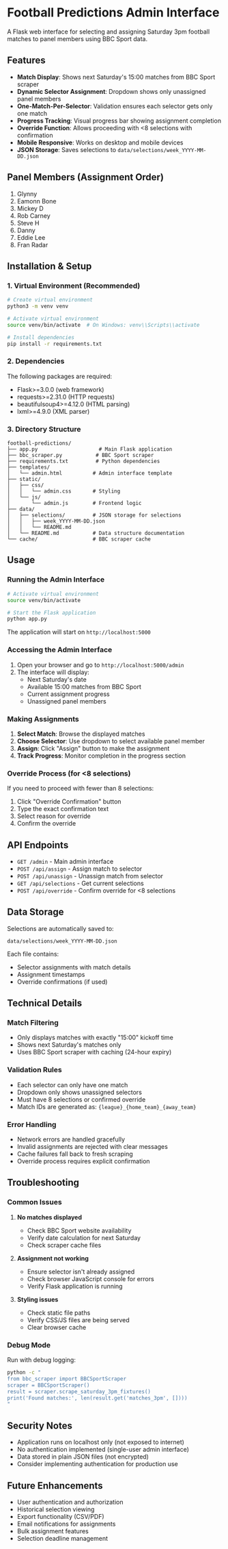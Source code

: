 # Football Predictions Admin Interface

A Flask web interface for selecting and assigning Saturday 3pm football matches to panel members using BBC Sport data.

## Features

- **Match Display**: Shows next Saturday's 15:00 matches from BBC Sport scraper
- **Dynamic Selector Assignment**: Dropdown shows only unassigned panel members
- **One-Match-Per-Selector**: Validation ensures each selector gets only one match
- **Progress Tracking**: Visual progress bar showing assignment completion
- **Override Function**: Allows proceeding with <8 selections with confirmation
- **Mobile Responsive**: Works on desktop and mobile devices
- **JSON Storage**: Saves selections to `data/selections/week_YYYY-MM-DD.json`

## Panel Members (Assignment Order)

1. Glynny
2. Eamonn Bone
3. Mickey D
4. Rob Carney
5. Steve H
6. Danny
7. Eddie Lee
8. Fran Radar

## Installation & Setup

### 1. Virtual Environment (Recommended)

```bash
# Create virtual environment
python3 -m venv venv

# Activate virtual environment
source venv/bin/activate  # On Windows: venv\\Scripts\\activate

# Install dependencies
pip install -r requirements.txt
```

### 2. Dependencies

The following packages are required:

- Flask>=3.0.0 (web framework)
- requests>=2.31.0 (HTTP requests)
- beautifulsoup4>=4.12.0 (HTML parsing)
- lxml>=4.9.0 (XML parser)

### 3. Directory Structure

```
football-predictions/
├── app.py                    # Main Flask application
├── bbc_scraper.py           # BBC Sport scraper
├── requirements.txt         # Python dependencies
├── templates/
│   └── admin.html          # Admin interface template
├── static/
│   ├── css/
│   │   └── admin.css       # Styling
│   └── js/
│       └── admin.js        # Frontend logic
├── data/
│   ├── selections/         # JSON storage for selections
│   │   ├── week_YYYY-MM-DD.json
│   │   └── README.md
│   └── README.md           # Data structure documentation
└── cache/                  # BBC scraper cache
```

## Usage

### Running the Admin Interface

```bash
# Activate virtual environment
source venv/bin/activate

# Start the Flask application
python app.py
```

The application will start on `http://localhost:5000`

### Accessing the Admin Interface

1. Open your browser and go to `http://localhost:5000/admin`
2. The interface will display:
   - Next Saturday's date
   - Available 15:00 matches from BBC Sport
   - Current assignment progress
   - Unassigned panel members

### Making Assignments

1. **Select Match**: Browse the displayed matches
2. **Choose Selector**: Use dropdown to select available panel member
3. **Assign**: Click "Assign" button to make the assignment
4. **Track Progress**: Monitor completion in the progress section

### Override Process (for <8 selections)

If you need to proceed with fewer than 8 selections:

1. Click "Override Confirmation" button
2. Type the exact confirmation text
3. Select reason for override
4. Confirm the override

## API Endpoints

- `GET /admin` - Main admin interface
- `POST /api/assign` - Assign match to selector
- `POST /api/unassign` - Unassign match from selector
- `GET /api/selections` - Get current selections
- `POST /api/override` - Confirm override for <8 selections

## Data Storage

Selections are automatically saved to:
```
data/selections/week_YYYY-MM-DD.json
```

Each file contains:
- Selector assignments with match details
- Assignment timestamps
- Override confirmations (if used)

## Technical Details

### Match Filtering

- Only displays matches with exactly "15:00" kickoff time
- Shows next Saturday's matches only
- Uses BBC Sport scraper with caching (24-hour expiry)

### Validation Rules

- Each selector can only have one match
- Dropdown only shows unassigned selectors
- Must have 8 selections or confirmed override
- Match IDs are generated as: `{league}_{home_team}_{away_team}`

### Error Handling

- Network errors are handled gracefully
- Invalid assignments are rejected with clear messages
- Cache failures fall back to fresh scraping
- Override process requires explicit confirmation

## Troubleshooting

### Common Issues

1. **No matches displayed**
   - Check BBC Sport website availability
   - Verify date calculation for next Saturday
   - Check scraper cache files

2. **Assignment not working**
   - Ensure selector isn't already assigned
   - Check browser JavaScript console for errors
   - Verify Flask application is running

3. **Styling issues**
   - Check static file paths
   - Verify CSS/JS files are being served
   - Clear browser cache

### Debug Mode

Run with debug logging:
```bash
python -c "
from bbc_scraper import BBCSportScraper
scraper = BBCSportScraper()
result = scraper.scrape_saturday_3pm_fixtures()
print('Found matches:', len(result.get('matches_3pm', [])))
"
```

## Security Notes

- Application runs on localhost only (not exposed to internet)
- No authentication implemented (single-user admin interface)
- Data stored in plain JSON files (not encrypted)
- Consider implementing authentication for production use

## Future Enhancements

- User authentication and authorization
- Historical selection viewing
- Export functionality (CSV/PDF)
- Email notifications for assignments
- Bulk assignment features
- Selection deadline management